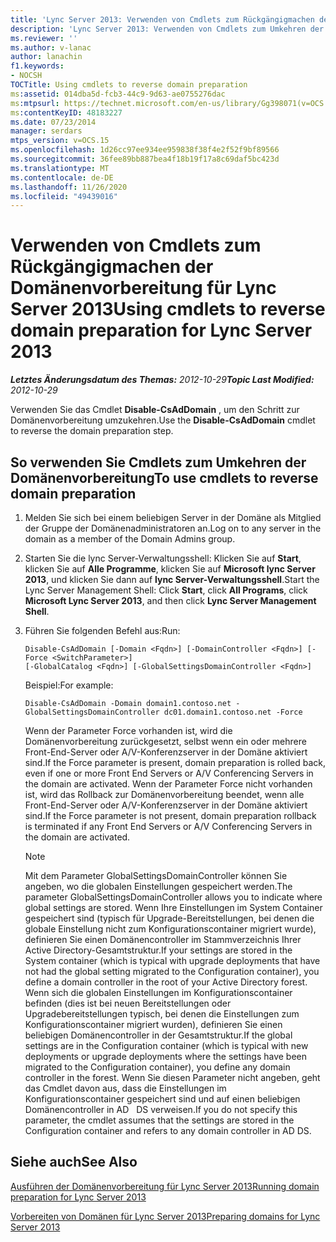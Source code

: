 ```yaml
---
title: 'Lync Server 2013: Verwenden von Cmdlets zum Rückgängigmachen der Domänenvorbereitung'
description: 'Lync Server 2013: Verwenden von Cmdlets zum Umkehren der Domänenvorbereitung'
ms.reviewer: ''
ms.author: v-lanac
author: lanachin
f1.keywords:
- NOCSH
TOCTitle: Using cmdlets to reverse domain preparation
ms:assetid: 014dba5d-fcb3-44c9-9d63-ae0755276dac
ms:mtpsurl: https://technet.microsoft.com/en-us/library/Gg398071(v=OCS.15)
ms:contentKeyID: 48183227
ms.date: 07/23/2014
manager: serdars
mtps_version: v=OCS.15
ms.openlocfilehash: 1d26cc97ee934ee959838f38f4e2f52f9bf89566
ms.sourcegitcommit: 36fee89bb887bea4f18b19f17a8c69daf5bc423d
ms.translationtype: MT
ms.contentlocale: de-DE
ms.lasthandoff: 11/26/2020
ms.locfileid: "49439016"
---
```

# <a name="using-cmdlets-to-reverse-domain-preparation-for-lync-server-2013"></a><span data-ttu-id="2231b-103">Verwenden von Cmdlets zum Rückgängigmachen der Domänenvorbereitung für Lync Server 2013</span><span class="sxs-lookup"><span data-stu-id="2231b-103">Using cmdlets to reverse domain preparation for Lync Server 2013</span></span>

<div data-xmlns="http://www.w3.org/1999/xhtml">

<div class="topic" data-xmlns="http://www.w3.org/1999/xhtml" data-msxsl="urn:schemas-microsoft-com:xslt" data-cs="https://msdn.microsoft.com/">

<div data-asp="https://msdn2.microsoft.com/asp">



</div>

<div id="mainSection">

<div id="mainBody"><span data-ttu-id="2231b-104">

<span> </span></span><span class="sxs-lookup"><span data-stu-id="2231b-104">

<span> </span></span></span>

<span data-ttu-id="2231b-105">_**Letztes Änderungsdatum des Themas:** 2012-10-29_</span><span class="sxs-lookup"><span data-stu-id="2231b-105">_**Topic Last Modified:** 2012-10-29_</span></span>

<span data-ttu-id="2231b-106">Verwenden Sie das Cmdlet **Disable-CsAdDomain** , um den Schritt zur Domänenvorbereitung umzukehren.</span><span class="sxs-lookup"><span data-stu-id="2231b-106">Use the **Disable-CsAdDomain** cmdlet to reverse the domain preparation step.</span></span>

<div>

## <a name="to-use-cmdlets-to-reverse-domain-preparation"></a><span data-ttu-id="2231b-107">So verwenden Sie Cmdlets zum Umkehren der Domänenvorbereitung</span><span class="sxs-lookup"><span data-stu-id="2231b-107">To use cmdlets to reverse domain preparation</span></span>

1.  <span data-ttu-id="2231b-108">Melden Sie sich bei einem beliebigen Server in der Domäne als Mitglied der Gruppe der Domänenadministratoren an.</span><span class="sxs-lookup"><span data-stu-id="2231b-108">Log on to any server in the domain as a member of the Domain Admins group.</span></span>

2.  <span data-ttu-id="2231b-109">Starten Sie die lync Server-Verwaltungsshell: Klicken Sie auf **Start**, klicken Sie auf **Alle Programme**, klicken Sie auf **Microsoft lync Server 2013**, und klicken Sie dann auf **lync Server-Verwaltungsshell**.</span><span class="sxs-lookup"><span data-stu-id="2231b-109">Start the Lync Server Management Shell: Click **Start**, click **All Programs**, click **Microsoft Lync Server 2013**, and then click **Lync Server Management Shell**.</span></span>

3.  <span data-ttu-id="2231b-110">Führen Sie folgenden Befehl aus:</span><span class="sxs-lookup"><span data-stu-id="2231b-110">Run:</span></span>
    
        Disable-CsAdDomain [-Domain <Fqdn>] [-DomainController <Fqdn>] [-Force <SwitchParameter>] 
        [-GlobalCatalog <Fqdn>] [-GlobalSettingsDomainController <Fqdn>] 
    
    <span data-ttu-id="2231b-111">Beispiel:</span><span class="sxs-lookup"><span data-stu-id="2231b-111">For example:</span></span>
    
        Disable-CsAdDomain -Domain domain1.contoso.net -GlobalSettingsDomainController dc01.domain1.contoso.net -Force
    
    <span data-ttu-id="2231b-112">Wenn der Parameter Force vorhanden ist, wird die Domänenvorbereitung zurückgesetzt, selbst wenn ein oder mehrere Front-End-Server oder A/V-Konferenzserver in der Domäne aktiviert sind.</span><span class="sxs-lookup"><span data-stu-id="2231b-112">If the Force parameter is present, domain preparation is rolled back, even if one or more Front End Servers or A/V Conferencing Servers in the domain are activated.</span></span> <span data-ttu-id="2231b-113">Wenn der Parameter Force nicht vorhanden ist, wird das Rollback zur Domänenvorbereitung beendet, wenn alle Front-End-Server oder A/V-Konferenzserver in der Domäne aktiviert sind.</span><span class="sxs-lookup"><span data-stu-id="2231b-113">If the Force parameter is not present, domain preparation rollback is terminated if any Front End Servers or A/V Conferencing Servers in the domain are activated.</span></span>
    
    <div>
    

    > [!NOTE]  
    > <span data-ttu-id="2231b-114">Mit dem Parameter GlobalSettingsDomainController können Sie angeben, wo die globalen Einstellungen gespeichert werden.</span><span class="sxs-lookup"><span data-stu-id="2231b-114">The parameter GlobalSettingsDomainController allows you to indicate where global settings are stored.</span></span> <span data-ttu-id="2231b-115">Wenn Ihre Einstellungen im System Container gespeichert sind (typisch für Upgrade-Bereitstellungen, bei denen die globale Einstellung nicht zum Konfigurationscontainer migriert wurde), definieren Sie einen Domänencontroller im Stammverzeichnis Ihrer Active Directory-Gesamtstruktur.</span><span class="sxs-lookup"><span data-stu-id="2231b-115">If your settings are stored in the System container (which is typical with upgrade deployments that have not had the global setting migrated to the Configuration container), you define a domain controller in the root of your Active Directory forest.</span></span> <span data-ttu-id="2231b-116">Wenn sich die globalen Einstellungen im Konfigurationscontainer befinden (dies ist bei neuen Bereitstellungen oder Upgradebereitstellungen typisch, bei denen die Einstellungen zum Konfigurationscontainer migriert wurden), definieren Sie einen beliebigen Domänencontroller in der Gesamtstruktur.</span><span class="sxs-lookup"><span data-stu-id="2231b-116">If the global settings are in the Configuration container (which is typical with new deployments or upgrade deployments where the settings have been migrated to the Configuration container), you define any domain controller in the forest.</span></span> <span data-ttu-id="2231b-117">Wenn Sie diesen Parameter nicht angeben, geht das Cmdlet davon aus, dass die Einstellungen im Konfigurationscontainer gespeichert sind und auf einen beliebigen Domänencontroller in AD &nbsp; DS verweisen.</span><span class="sxs-lookup"><span data-stu-id="2231b-117">If you do not specify this parameter, the cmdlet assumes that the settings are stored in the Configuration container and refers to any domain controller in AD&nbsp;DS.</span></span>

    
    </div>

</div>

<div>

## <a name="see-also"></a><span data-ttu-id="2231b-118">Siehe auch</span><span class="sxs-lookup"><span data-stu-id="2231b-118">See Also</span></span>


[<span data-ttu-id="2231b-119">Ausführen der Domänenvorbereitung für Lync Server 2013</span><span class="sxs-lookup"><span data-stu-id="2231b-119">Running domain preparation for Lync Server 2013</span></span>](lync-server-2013-running-domain-preparation.md)  


[<span data-ttu-id="2231b-120">Vorbereiten von Domänen für Lync Server 2013</span><span class="sxs-lookup"><span data-stu-id="2231b-120">Preparing domains for Lync Server 2013</span></span>](lync-server-2013-preparing-domains.md)  
  

<span data-ttu-id="2231b-121"></div>

</div>

<span> </span>

</div>

</div>

</span><span class="sxs-lookup"><span data-stu-id="2231b-121"></div>

</div>

<span> </span>

</div>

</div>

</span></span></div>

